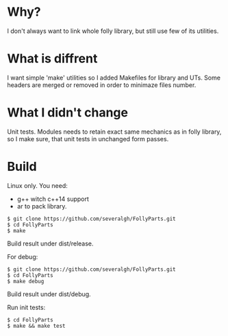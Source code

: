 # Why?

I don't always want to link whole folly library, but still use few of
its utilities.

# What is diffrent

I want simple 'make' utilities so I added Makefiles for library and UTs.
Some headers are merged or removed in order to minimaze files number.

# What I didn't change

Unit tests. Modules needs to retain exact same mechanics as in folly library, 
so I make sure, that unit tests in unchanged form passes.

# Build

Linux only. You need: 
* g++ witch c++14 support
* ar to pack library.

````
$ git clone https://github.com/severalgh/FollyParts.git
$ cd FollyParts
$ make
````

Build result under dist/release.

For debug:

````
$ git clone https://github.com/severalgh/FollyParts.git
$ cd FollyParts
$ make debug
````

Build result under dist/debug.

Run init tests:

````
$ cd FollyParts
$ make && make test
````


